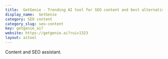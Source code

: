 ```yaml
---
title:  GetGenie - Trending AI tool for SEO content and best alternatives
display_name:  GetGenie
category: SEO content
category_slug: seo-content
key: getgenie_ai?
website: https://getgenie.ai?rui=1323
layout: aitool
---
```


Content and SEO assistant.
